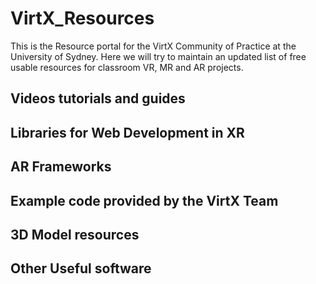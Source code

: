 # VirtX_Resources

This is the Resource portal for the VirtX Community of Practice at the University of Sydney. Here we will try to maintain an updated list of free usable resources for classroom VR, MR and AR projects.

## Videos tutorials and guides

## Libraries for Web Development in XR

## AR Frameworks

## Example code provided by the VirtX Team

## 3D Model resources

## Other Useful software
